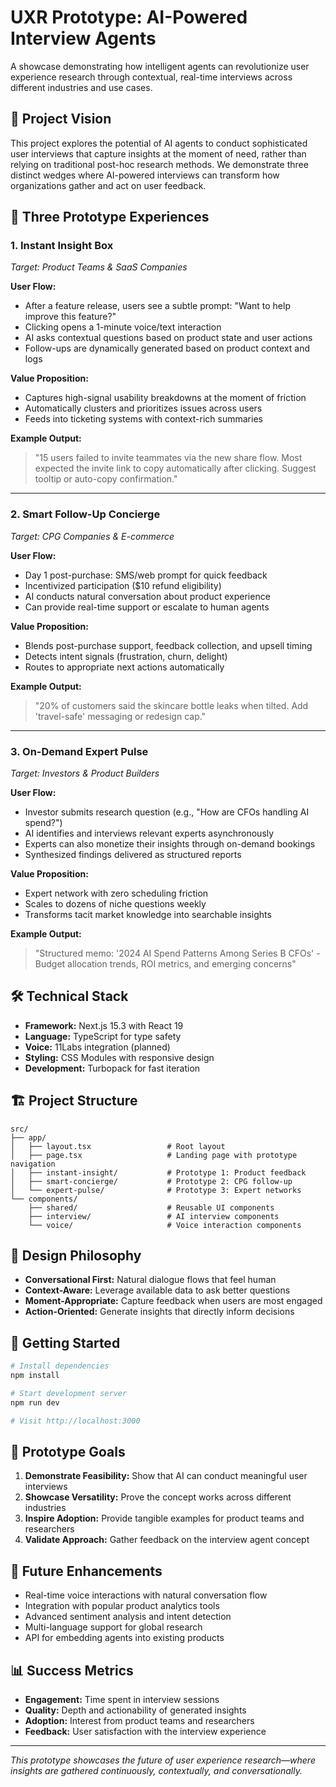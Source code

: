 # UXR Prototype: AI-Powered Interview Agents

A showcase demonstrating how intelligent agents can revolutionize user experience research through contextual, real-time interviews across different industries and use cases.

## 🎯 Project Vision

This project explores the potential of AI agents to conduct sophisticated user interviews that capture insights at the moment of need, rather than relying on traditional post-hoc research methods. We demonstrate three distinct wedges where AI-powered interviews can transform how organizations gather and act on user feedback.

## 🚀 Three Prototype Experiences

### 1. **Instant Insight Box** 
*Target: Product Teams & SaaS Companies*

**User Flow:**
- After a feature release, users see a subtle prompt: "Want to help improve this feature?"
- Clicking opens a 1-minute voice/text interaction
- AI asks contextual questions based on product state and user actions
- Follow-ups are dynamically generated based on product context and logs

**Value Proposition:**
- Captures high-signal usability breakdowns at the moment of friction
- Automatically clusters and prioritizes issues across users
- Feeds into ticketing systems with context-rich summaries

**Example Output:**
> "15 users failed to invite teammates via the new share flow. Most expected the invite link to copy automatically after clicking. Suggest tooltip or auto-copy confirmation."

---

### 2. **Smart Follow-Up Concierge** 
*Target: CPG Companies & E-commerce*

**User Flow:**
- Day 1 post-purchase: SMS/web prompt for quick feedback
- Incentivized participation ($10 refund eligibility)
- AI conducts natural conversation about product experience
- Can provide real-time support or escalate to human agents

**Value Proposition:**
- Blends post-purchase support, feedback collection, and upsell timing
- Detects intent signals (frustration, churn, delight)
- Routes to appropriate next actions automatically

**Example Output:**
> "20% of customers said the skincare bottle leaks when tilted. Add 'travel-safe' messaging or redesign cap."

---

### 3. **On-Demand Expert Pulse** 
*Target: Investors & Product Builders*

**User Flow:**
- Investor submits research question (e.g., "How are CFOs handling AI spend?")
- AI identifies and interviews relevant experts asynchronously
- Experts can also monetize their insights through on-demand bookings
- Synthesized findings delivered as structured reports

**Value Proposition:**
- Expert network with zero scheduling friction
- Scales to dozens of niche questions weekly
- Transforms tacit market knowledge into searchable insights

**Example Output:**
> "Structured memo: '2024 AI Spend Patterns Among Series B CFOs' - Budget allocation trends, ROI metrics, and emerging concerns"

## 🛠 Technical Stack

- **Framework:** Next.js 15.3 with React 19
- **Language:** TypeScript for type safety
- **Voice:** 11Labs integration (planned)
- **Styling:** CSS Modules with responsive design
- **Development:** Turbopack for fast iteration

## 🏗 Project Structure

```
src/
├── app/
│   ├── layout.tsx                 # Root layout
│   ├── page.tsx                   # Landing page with prototype navigation
│   ├── instant-insight/           # Prototype 1: Product feedback
│   ├── smart-concierge/           # Prototype 2: CPG follow-up
│   └── expert-pulse/              # Prototype 3: Expert networks
└── components/
    ├── shared/                    # Reusable UI components
    ├── interview/                 # AI interview components
    └── voice/                     # Voice interaction components
```

## 🎨 Design Philosophy

- **Conversational First:** Natural dialogue flows that feel human
- **Context-Aware:** Leverage available data to ask better questions
- **Moment-Appropriate:** Capture feedback when users are most engaged
- **Action-Oriented:** Generate insights that directly inform decisions

## 🚀 Getting Started

```bash
# Install dependencies
npm install

# Start development server
npm run dev

# Visit http://localhost:3000
```

## 🎯 Prototype Goals

1. **Demonstrate Feasibility:** Show that AI can conduct meaningful user interviews
2. **Showcase Versatility:** Prove the concept works across different industries
3. **Inspire Adoption:** Provide tangible examples for product teams and researchers
4. **Validate Approach:** Gather feedback on the interview agent concept

## 🔮 Future Enhancements

- Real-time voice interactions with natural conversation flow
- Integration with popular product analytics tools
- Advanced sentiment analysis and intent detection
- Multi-language support for global research
- API for embedding agents into existing products

## 📊 Success Metrics

- **Engagement:** Time spent in interview sessions
- **Quality:** Depth and actionability of generated insights
- **Adoption:** Interest from product teams and researchers
- **Feedback:** User satisfaction with the interview experience

---

*This prototype showcases the future of user experience research—where insights are gathered continuously, contextually, and conversationally.*
